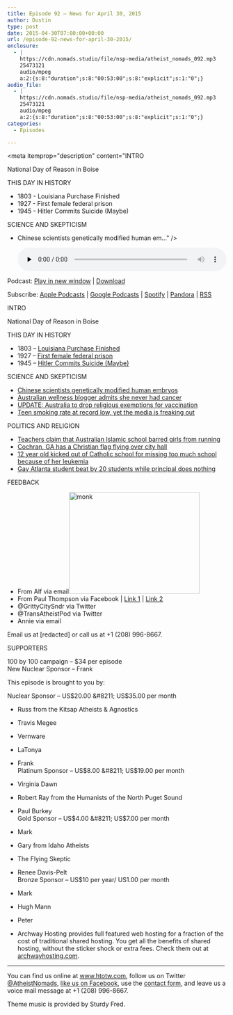 ```yaml
---
title: Episode 92 – News for April 30, 2015
author: Dustin
type: post
date: 2015-04-30T07:00:00+00:00
url: /episode-92-news-for-april-30-2015/
enclosure:
  - |
    https://cdn.nomads.studio/file/nsp-media/atheist_nomads_092.mp3
    25473121
    audio/mpeg
    a:2:{s:8:"duration";s:8:"00:53:00";s:8:"explicit";s:1:"0";}
audio_file:
  - |
    https://cdn.nomads.studio/file/nsp-media/atheist_nomads_092.mp3
    25473121
    audio/mpeg
    a:2:{s:8:"duration";s:8:"00:53:00";s:8:"explicit";s:1:"0";}
categories:
  - Episodes

---
```

<div itemscope itemtype="http://schema.org/AudioObject">
  <meta itemprop="name" content="Episode 92 &#8211; News for April 30, 2015" />
  
  <meta itemprop="uploadDate" content="2015-04-30T01:00:00-06:00" />
  
  <meta itemprop="encodingFormat" content="audio/mpeg" />
  
  <meta itemprop="duration" content="PT53M00S" />
  
  <meta itemprop="description" content="INTRO

National Day of Reason in Boise

THIS DAY IN HISTORY

* 1803 - Louisiana Purchase Finished
* 1927 - First female federal prison
* 1945 - Hitler Commits Suicide (Maybe)

SCIENCE AND SKEPTICISM

* Chinese scientists genetically modified human em..." />
  
  <meta itemprop="contentUrl" content="https://dts.podtrac.com/redirect.mp3/cdn.nomads.studio/file/nsp-media/atheist_nomads_092.mp3" />
  
  <meta itemprop="contentSize" content="24.3" />
  </p> 
  
  <div class="powerpress_player" id="powerpress_player_8347">
    <audio class="wp-audio-shortcode" id="audio-5146-91" preload="none" style="width: 100%;" controls="controls"><source type="audio/mpeg" src="https://dts.podtrac.com/redirect.mp3/cdn.nomads.studio/file/nsp-media/atheist_nomads_092.mp3?_=91" /><a href="https://dts.podtrac.com/redirect.mp3/cdn.nomads.studio/file/nsp-media/atheist_nomads_092.mp3">https://dts.podtrac.com/redirect.mp3/cdn.nomads.studio/file/nsp-media/atheist_nomads_092.mp3</a></audio>
  </div>
</div>

<p class="powerpress_links powerpress_links_mp3">
  Podcast: <a href="https://dts.podtrac.com/redirect.mp3/cdn.nomads.studio/file/nsp-media/atheist_nomads_092.mp3" class="powerpress_link_pinw" target="_blank" title="Play in new window" onclick="return powerpress_pinw('https://htotw.com/?powerpress_pinw=5146-podcast');" rel="nofollow">Play in new window</a> | <a href="https://dts.podtrac.com/redirect.mp3/cdn.nomads.studio/file/nsp-media/atheist_nomads_092.mp3" class="powerpress_link_d" title="Download" rel="nofollow" download="atheist_nomads_092.mp3">Download</a>
</p>

<p class="powerpress_links powerpress_subscribe_links">
  Subscribe: <a href="https://podcasts.apple.com/us/podcast/humanists-take-on-the-world/id530050098?mt=2&ls=1" class="powerpress_link_subscribe powerpress_link_subscribe_itunes" target="_blank" title="Subscribe on Apple Podcasts" rel="nofollow">Apple Podcasts</a> | <a href="https://www.google.com/podcasts?feed=aHR0cDovL2F0aGVpc3Rub21hZHMubGlic3luLmNvbS9yc3M%3D" class="powerpress_link_subscribe powerpress_link_subscribe_googleplay" target="_blank" title="Subscribe on Google Podcasts" rel="nofollow">Google Podcasts</a> | <a href="https://open.spotify.com/show/3LzK2xZGike6Tc1GEMtMbr?si=LieN9SNuTpq96smuaUsH8A" class="powerpress_link_subscribe powerpress_link_subscribe_spotify" target="_blank" title="Subscribe on Spotify" rel="nofollow">Spotify</a> | <a href="https://www.pandora.com/podcast/atheist-nomads/PC:10122?corr=62071012&part=ug" class="powerpress_link_subscribe powerpress_link_subscribe_pandora" target="_blank" title="Subscribe on Pandora" rel="nofollow">Pandora</a> | <a href="https://htotw.com/feed/podcast/" class="powerpress_link_subscribe powerpress_link_subscribe_rss" target="_blank" title="Subscribe via RSS" rel="nofollow">RSS</a>
</p>

INTRO

National Day of Reason in Boise

THIS DAY IN HISTORY

* 1803 &#8211; <a href="http://www.history.com/this-day-in-history/louisiana-purchase-concluded" target="_blank" rel="noopener">Louisiana Purchase Finished</a>  
* 1927 &#8211; <a href="http://www.history.com/this-day-in-history/the-first-federal-prison-for-women-opens" target="_blank" rel="noopener">First female federal prison</a>  
* 1945 &#8211; <a href="http://www.history.com/this-day-in-history/adolf-hitler-commits-suicide-in-his-underground-bunker" target="_blank" rel="noopener">Hitler Commits Suicide (Maybe)</a>

SCIENCE AND SKEPTICISM

* <a href="http://www.nature.com/news/chinese-scientists-genetically-modify-human-embryos-1.17378" target="_blank" rel="noopener">Chinese scientists genetically modified human embryos</a>  
* <a href="http://www.theguardian.com/australia-news/2015/apr/22/none-of-its-true-wellness-blogger-belle-gibson-admits-she-never-had-cancer" target="_blank" rel="noopener">Australian wellness blogger admits she never had cancer</a>  
* <a href="http://m.dailytelegraph.com.au/news/nsw/no-jab-no-pay-reforms-religious-exemptions-for-vaccination-dumped/story-fnpn118l-1227309841664?sv=7b4d4514060c948fc9e82578e0acd8" target="_blank" rel="noopener">UPDATE: Australia to drop religious exemptions for vaccination</a>  
* <a href="http://www.ktvb.com/story/news/local/2015/04/22/e-cigarette-use-on-the-rise-among-teenagers/26161351/" target="_blank" rel="noopener">Teen smoking rate at record low, yet the media is freaking out</a>

POLITICS AND RELIGION

* <a href="http://www.theage.com.au/victoria/girls-at-islamic-school-banned-from-running-teachers-claim-20150423-1mr0io.html" target="_blank" rel="noopener">Teachers claim that Australian Islamic school barred girls from running</a>  
* <a href="http://www.rawstory.com/2015/04/rural-georgia-city-council-votes-to-fly-christian-flag-at-city-hall-over-objections-by-its-own-attorney/" target="_blank" rel="noopener">Cochran, GA has a Christian flag flying over city hall</a>  
* <a href="http://wwmt.com/news/features/top-stories/stories/Young-girl-who-battled-cancer-dismissed-from-school-over-attendance-academic-performance-118561.shtml#.VT2KbSfYKV4" target="_blank" rel="noopener">12 year old kicked out of Catholic school for missing too much school because of her leukemia</a>  
* <a href="http://www.rawstory.com/2015/04/gay-student-has-screwdriver-jabbed-in-face-during-5-round-brawl-as-principal-watches-without-helping/" target="_blank" rel="noopener">Gay Atlanta student beat by 20 students while principal does nothing</a>

FEEDBACK

* From Alf via email<img decoding="async" loading="lazy" class=" size-medium wp-image-1023 alignright" src="https://www.htotw.com/wp-content/uploads/2015/04/monk-300x234.jpg" alt="monk" width="300" height="234" />  
* From Paul Thompson via Facebook | <a href="http://www.skepticule.co.uk/2015/04/skepticule-093-20150330.html" target="_blank" rel="noopener">Link 1</a> | <a href="http://skepticalprobe.blogspot.co.uk/2013/06/electronic-cigarettes-bma-abandons.html" target="_blank" rel="noopener">Link 2</a>  
* @GrittyCitySndr via Twitter  
* @TransAtheistPod via Twitter  
* Annie via email

Email us at [redacted] or call us at +1 (208) 996-8667.

SUPPORTERS

100 by 100 campaign &#8211; $34 per episode  
New Nuclear Sponsor &#8211; Frank

This episode is brought to you by:

Nuclear Sponsor &#8211; US$20.00 &#8211; US$35.00 per month  
* Russ from the Kitsap Atheists & Agnostics  
* Travis Megee  
* Vernware  
* LaTonya  
* Frank  
Platinum Sponsor &#8211; US$8.00 &#8211; US$19.00 per month  
* Virginia Dawn  
* Robert Ray from the Humanists of the North Puget Sound  
* Paul Burkey  
Gold Sponsor &#8211; US$4.00 &#8211; US$7.00 per month  
* Mark  
* Gary from Idaho Atheists  
* The Flying Skeptic  
* Renee Davis-Pelt  
Bronze Sponsor &#8211; US$10 per year/ US1.00 per month  
* Mark  
* Hugh Mann  
* Peter

* Archway Hosting provides full featured web hosting for a fraction of the cost of traditional shared hosting. You get all the benefits of shared hosting, without the sticker shock or extra fees. Check them out at <a href="http://archwayhosting.com/" target="_blank" rel="noopener">archwayhosting.com</a>.

<hr width="500" />

You can find us online at <a href="https://www.htotw.com/" target="_blank" rel="noopener">www.htotw.com</a>, follow us on Twitter <a href="https://htotw.com/twitter" target="_blank" rel="noopener">@AtheistNomads</a>, <a href="https://htotw.com/facebook" target="_blank" rel="noopener">like us on Facebook</a>, use the [contact form](https://htotw.com/contact), and leave us a voice mail message at +1 (208) 996-8667.

Theme music is provided by Sturdy Fred.